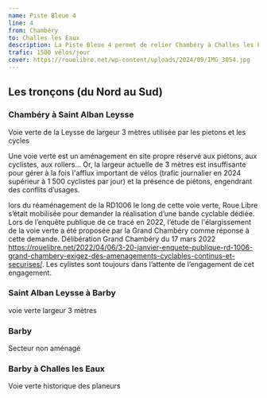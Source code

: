 ```yaml
---
name: Piste Bleue 4
line: 4
from: Chambéry
to: Challes les Eaux
description: La Piste Bleue 4 permet de relier Chambéry à Challes les Eaux via Bassens, Saint Alban Leysse et Barby. Après avoir longé la Leysse jusqu'à Barby, elle relie Challes les Eaux par la voie verte des planeurs, le long de l'aérodrome de Challes les Eaux.
trafic: 1500 vélos/jour
cover: https://rouelibre.net/wp-content/uploads/2024/09/IMG_3054.jpg
---
```


## Les tronçons (du Nord au Sud)

### Chambéry à Saint Alban Leysse
Voie verte de la Leysse de largeur 3 mètres utilisée par les pietons et les cycles

Une voie verte est un aménagement en site propre réservé aux piétons, aux cyclistes, aux rollers...  Or, la largeur actuelle de 3 mètres est insuffisante pour gérer à la fois l'afflux important de vélos (trafic journalier en 2024 supérieur à 1 500 cyclistes par jour) et la présence de piétons, engendrant des conflits d’usages.

lors du réaménagement de la RD1006 le long de cette voie verte, Roue Libre s’était mobilisée pour demander la réalisation d’une bande cyclable dédiée. Lors de l’enquête publique de ce tracé en 2022, l’étude de l'élargissement de la voie verte a été proposée par la Grand Chambéry comme réponse à cette demande. Délibération Grand Chambéry du 17 mars 2022 https://rouelibre.net/2022/04/06/3-20-janvier-enquete-publique-rd-1006-grand-chambery-exigez-des-amenagements-cyclables-continus-et-securises/. Les cylistes sont toujours dans l’attente de l’engagement de cet engagement.

### Saint Alban Leysse à Barby
voie verte
largeur 3 mètres

### Barby
Secteur non aménagé

### Barby à Challes les Eaux
Voie verte historique des planeurs
